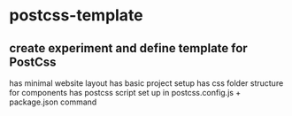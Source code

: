 # postcss-template

## create experiment and define template for PostCss
has minimal website layout
has basic project setup 
has css folder structure for components
has postcss script set up in postcss.config.js + package.json command 
